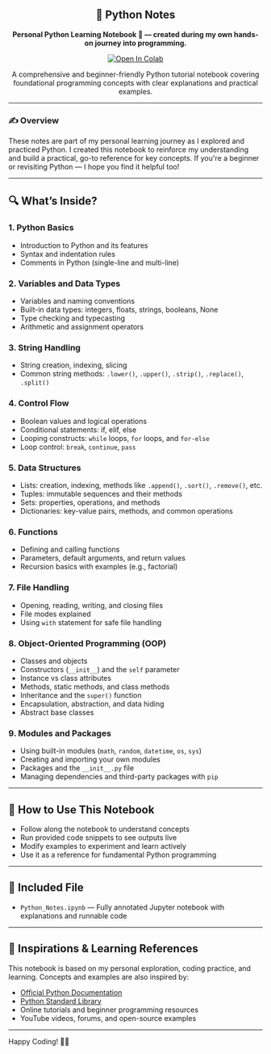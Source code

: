 <h2 align="center">🐍 Python Notes</h2>

<p align="center"><strong>Personal Python Learning Notebook 🧠 — created during my own hands-on journey into programming.</strong></p>

<p align="center">
  <a href="https://colab.research.google.com/github/Toshaksha/notes-repo/blob/main/Python/Python_Notes.ipynb">
    <img src="https://colab.research.google.com/assets/colab-badge.svg" alt="Open In Colab"/>
  </a>
</p>

<p align="center">
  A comprehensive and beginner-friendly Python tutorial notebook covering foundational programming concepts with clear explanations and practical examples.
</p>

---

### ✍️  Overview

These notes are part of my personal learning journey as I explored and practiced Python. I created this notebook to reinforce my understanding and build a practical, go-to reference for key concepts. If you're a beginner or revisiting Python — I hope you find it helpful too!

---


## 🔍 What’s Inside?

### 1. Python Basics  
- Introduction to Python and its features  
- Syntax and indentation rules  
- Comments in Python (single-line and multi-line)

### 2. Variables and Data Types  
- Variables and naming conventions  
- Built-in data types: integers, floats, strings, booleans, None  
- Type checking and typecasting  
- Arithmetic and assignment operators

### 3. String Handling  
- String creation, indexing, slicing  
- Common string methods: `.lower()`, `.upper()`, `.strip()`, `.replace()`, `.split()`  

### 4. Control Flow  
- Boolean values and logical operations  
- Conditional statements: if, elif, else  
- Looping constructs: `while` loops, `for` loops, and `for-else`  
- Loop control: `break`, `continue`, `pass`  

### 5. Data Structures  
- Lists: creation, indexing, methods like `.append()`, `.sort()`, `.remove()`, etc.  
- Tuples: immutable sequences and their methods  
- Sets: properties, operations, and methods  
- Dictionaries: key-value pairs, methods, and common operations  

### 6. Functions  
- Defining and calling functions  
- Parameters, default arguments, and return values  
- Recursion basics with examples (e.g., factorial)

### 7. File Handling  
- Opening, reading, writing, and closing files  
- File modes explained  
- Using `with` statement for safe file handling  

### 8. Object-Oriented Programming (OOP)  
- Classes and objects  
- Constructors (`__init__`) and the `self` parameter  
- Instance vs class attributes  
- Methods, static methods, and class methods  
- Inheritance and the `super()` function  
- Encapsulation, abstraction, and data hiding  
- Abstract base classes  

### 9. Modules and Packages  
- Using built-in modules (`math`, `random`, `datetime`, `os`, `sys`)  
- Creating and importing your own modules  
- Packages and the `__init__.py` file  
- Managing dependencies and third-party packages with `pip`  

---

## 🚀 How to Use This Notebook

- Follow along the notebook to understand concepts  
- Run provided code snippets to see outputs live  
- Modify examples to experiment and learn actively  
- Use it as a reference for fundamental Python programming  

---

## 📁 Included File

- `Python_Notes.ipynb` — Fully annotated Jupyter notebook with explanations and runnable code  

---

## 📖 Inspirations & Learning References

This notebook is based on my personal exploration, coding practice, and learning. Concepts and examples are also inspired by:

- [Official Python Documentation](https://docs.python.org/3/)  
- [Python Standard Library](https://docs.python.org/3/library/)  
- Online tutorials and beginner programming resources  
- YouTube videos, forums, and open-source examples


---

Happy Coding! 🐍🚀
